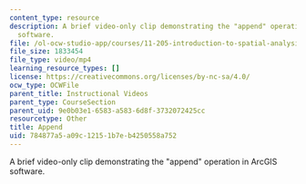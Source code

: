```yaml
---
content_type: resource
description: A brief video-only clip demonstrating the "append" operation in ArcGIS
  software.
file: /ol-ocw-studio-app/courses/11-205-introduction-to-spatial-analysis-fall-2019/784877a5a09c12151b7eb4250558a752_MIT11_205F19_append.mp4
file_size: 1833454
file_type: video/mp4
learning_resource_types: []
license: https://creativecommons.org/licenses/by-nc-sa/4.0/
ocw_type: OCWFile
parent_title: Instructional Videos
parent_type: CourseSection
parent_uid: 9e0b03e1-6583-a583-6d8f-3732072425cc
resourcetype: Other
title: Append
uid: 784877a5-a09c-1215-1b7e-b4250558a752
---
```

A brief video-only clip demonstrating the "append" operation in ArcGIS software.